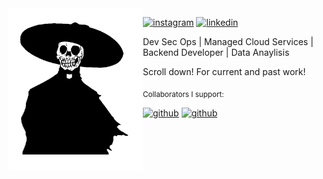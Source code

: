 <img align="left" src="https://github.com/potatokuka/potatokuka/blob/master/image/hat1.png" width="215" height="260">

[![instagram](https://img.shields.io/badge/-@im.natas-313131?style=flat-square&labelColor=313131&logo=instagram&logoColor=white&color=313131)](https://www.instagram.com/im.natas/)
[![linkedin](https://img.shields.io/badge/-@griffin_reed-313131?style=flat-square&labelColor=313131&logo=LinkedIn&logoColor=white&color=313131)](https://www.linkedin.com/in/griffin-reed-5b6a751b5/)

Dev Sec Ops | Managed Cloud Services | Backend Developer | Data Anaylisis

Scroll down! For current and past work!

<p><sub>Collaborators I support:</sub></p>

[![github](https://img.shields.io/badge/-@VictorTennekes-313131?style=flat-square&labelColor=313131&logo=github&logoColor=white&color=313131)](https://github.com/VictorTennekes/)
[![github](https://img.shields.io/badge/-@sanderlegit-313131?style=flat-square&labelColor=313131&logo=github&logoColor=white&color=313131)](https://github.com/sanderlegit/)
